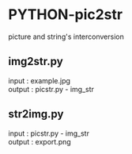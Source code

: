 # PYTHON-pic2str
picture and string's interconversion  
  
  
img2str.py   
---------------------------  
  
input : example.jpg  
output : picstr.py - img_str  
  
  
str2img.py  
---------------------------  
input : picstr.py - img_str  
output : export.png  
  
